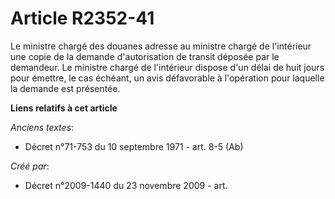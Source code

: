 # Article R2352-41

Le ministre chargé des douanes adresse au ministre chargé de l'intérieur une copie de la demande d'autorisation de transit
déposée par le demandeur. Le ministre chargé de l'intérieur dispose d'un délai de huit jours pour émettre, le cas échéant, un
avis défavorable à l'opération pour laquelle la demande est présentée.

**Liens relatifs à cet article**

_Anciens textes_:

  - Décret n°71-753 du 10 septembre 1971 - art. 8-5 (Ab)

_Créé par_:

  - Décret n°2009-1440 du 23 novembre 2009 - art.
